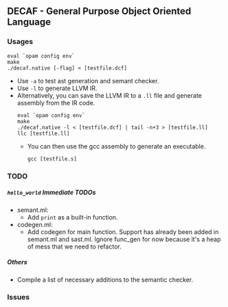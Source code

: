 ## DECAF - General Purpose Object Oriented Language

### Usages
```
eval `opam config env`
make
./decaf.native [-flag] < [testfile.dcf]
```
* Use `-a` to test ast generation and semant checker.
* Use `-l` to generate LLVM IR.
* Alternatively, you can save the LLVM IR to a `.ll` file and generate assembly from the IR code.
  ```
  eval `opam config env`
  make
  ./decaf.native -l < [testfile.dcf] | tail -n+3 > [testfile.ll]
  llc [testfile.ll]
  ```
  * You can then use the gcc assembly to generate an executable.
    ```
    gcc [testfile.s]
    ```

### TODO
##### `hello_world` Immediate TODOs
  * semant.ml: 
    * Add `print` as a built-in function.
  * codegen.ml:
    * Add codegen for main function. Support has already been added in semant.ml
      and sast.ml. Ignore func_gen for now because it's a heap of mess that we
      need to refactor.

##### Others
* Compile a list of necessary additions to the semantic checker.

### Issues

